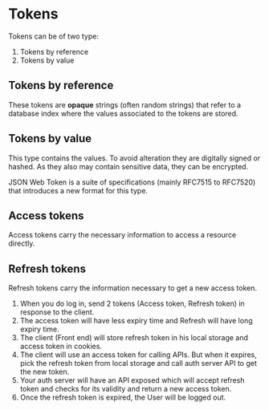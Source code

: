 # Tokens
Tokens can be of two type:
1. Tokens by reference
2. Tokens by value

## Tokens by reference
These tokens are **opaque** strings (often random strings) that refer to a database
index where the values associated to the tokens are stored.

## Tokens by value
This type contains the values. To avoid alteration they are digitally signed or
hashed. As they also may contain sensitive data, they can be encrypted.

JSON Web Token is a suite of specifications (mainly RFC7515 to RFC7520) that
introduces a new format for this type.


## Access tokens
Access tokens carry the necessary information to access a resource directly.

## Refresh tokens
Refresh tokens carry the information necessary to get a new access token.

1. When you do log in, send 2 tokens (Access token, Refresh token) in response
   to the client.
2. The access token will have less expiry time and Refresh will have long expiry
   time.
3. The client (Front end) will store refresh token in his local storage and
   access token in cookies.
4. The client will use an access token for calling APIs. But when it expires,
   pick the refresh token from local storage and call auth server API to get the
   new token.
5. Your auth server will have an API exposed which will accept refresh token and
   checks for its validity and return a new access token.
6. Once the refresh token is expired, the User will be logged out.
